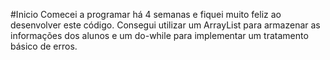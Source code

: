 #Inicio
Comecei a programar há 4 semanas e fiquei muito feliz ao desenvolver este código. Consegui utilizar um ArrayList para armazenar as informações dos alunos e um do-while para implementar um tratamento básico de erros.
